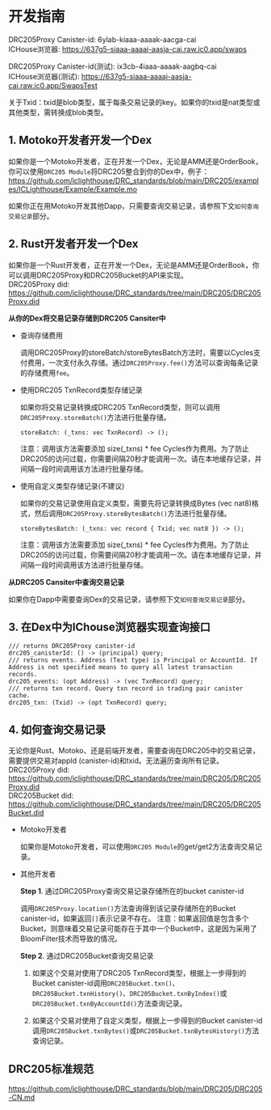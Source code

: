 
# 开发指南

DRC205Proxy Canister-id: 6ylab-kiaaa-aaaak-aacga-cai  
ICHouse浏览器: https://637g5-siaaa-aaaaj-aasja-cai.raw.ic0.app/swaps

DRC205Proxy Canister-id(测试): ix3cb-4iaaa-aaaak-aagbq-cai  
ICHouse浏览器(测试): https://637g5-siaaa-aaaaj-aasja-cai.raw.ic0.app/SwapsTest

关于Txid：txid是blob类型，属于每条交易记录的key。如果你的txid是nat类型或其他类型，需转换成blob类型。

## 1. Motoko开发者开发一个Dex

如果你是一个Motoko开发者，正在开发一个Dex，无论是AMM还是OrderBook，你可以使用`DRC205 Module`将DRC205整合到你的Dex中，例子：https://github.com/iclighthouse/DRC_standards/blob/main/DRC205/examples/ICLighthouse/Example/Example.mo  

如果你正在用Motoko开发其他Dapp，只需要查询交易记录，请参照下文`如何查询交易记录`部分。

## 2. Rust开发者开发一个Dex

如果你是一个Rust开发者，正在开发一个Dex，无论是AMM还是OrderBook，你可以调用DRC205Proxy和DRC205Bucket的API来实现。  
DRC205Proxy did: https://github.com/iclighthouse/DRC_standards/tree/main/DRC205/DRC205Proxy.did   

**从你的Dex将交易记录存储到DRC205 Cansiter中**

- 查询存储费用

    调用DRC205Proxy的storeBatch/storeBytesBatch方法时，需要以Cycles支付费用，一次支付永久存储。通过`DRC205Proxy.fee()`方法可以查询每条记录的存储费用`fee`。

- 使用DRC205 TxnRecord类型存储记录

    如果你将交易记录转换成DRC205 TxnRecord类型，则可以调用`DRC205Proxy.storeBatch()`方法进行批量存储。
    ```
    storeBatch: (_txns: vec TxnRecord) -> ();
    ```
    注意：调用该方法需要添加 size(_txns) * fee Cycles作为费用。为了防止DRC205的访问过载，你需要间隔20秒才能调用一次。请在本地缓存记录，并间隔一段时间调用该方法进行批量存储。

- 使用自定义类型存储记录(不建议)

    如果你的交易记录使用自定义类型，需要先将记录转换成Bytes (vec nat8)格式，然后调用`DRC205Proxy.storeBytesBatch()`方法进行批量存储。
    ```
    storeBytesBatch: (_txns: vec record { Txid; vec nat8 }) -> ();
    ```
    注意：调用该方法需要添加 size(_txns) * fee Cycles作为费用。为了防止DRC205的访问过载，你需要间隔20秒才能调用一次。请在本地缓存记录，并间隔一段时间调用该方法进行批量存储。

**从DRC205 Cansiter中查询交易记录**

如果你在Dapp中需要查询Dex的交易记录，请参照下文`如何查询交易记录`部分。

## 3. 在Dex中为IChouse浏览器实现查询接口

```
/// returns DRC205Proxy canister-id
drc205_canisterId: () -> (principal) query;
/// returns events. Address (Text type) is Principal or AccountId. If Address is not specified means to query all latest transaction records.
drc205_events: (opt Address) -> (vec TxnRecord) query;
/// returns txn record. Query txn record in trading pair canister cache.
drc205_txn: (Txid) -> (opt TxnRecord) query;
```

## 4. 如何查询交易记录

无论你是Rust、Motoko、还是前端开发者，需要查询在DRC205中的交易记录，需要提供交易对appId (canister-id)和txid。无法遍历查询所有记录。
DRC205Proxy did: https://github.com/iclighthouse/DRC_standards/tree/main/DRC205/DRC205Proxy.did   
DRC205Bucket did: https://github.com/iclighthouse/DRC_standards/tree/main/DRC205/DRC205Bucket.did   

- Motoko开发者

    如果你是Motoko开发者，可以使用`DRC205 Module`的get/get2方法查询交易记录。

- 其他开发者

    **Step 1**. 通过DRC205Proxy查询交易记录存储所在的bucket canister-id

    调用`DRC205Proxy.location()`方法查询得到该记录存储所在的Bucket canister-id，如果返回`[]`表示记录不存在。
    注意：如果返回值是包含多个Bucket，则意味着交易记录可能存在于其中一个Bucket中，这是因为采用了BloomFilter技术而导致的情况。

    **Step 2**. 通过DRC205Bucket查询交易记录

    1) 如果这个交易对使用了DRC205 TxnRecord类型，根据上一步得到的Bucket canister-id调用`DRC205Bucket.txn()`、`DRC205Bucket.txnHistory()`、`DRC205Bucket.txnByIndex()`或`DRC205Bucket.txnByAccountId()`方法查询记录。

    2) 如果这个交易对使用了自定义类型，根据上一步得到的Bucket canister-id调用`DRC205Bucket.txnBytes()`或`DRC205Bucket.txnBytesHistory()`方法查询记录。

## DRC205标准规范

https://github.com/iclighthouse/DRC_standards/blob/main/DRC205/DRC205-CN.md